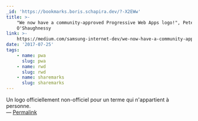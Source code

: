```yaml
---
_id: 'https://bookmarks.boris.schapira.dev/?-X2EWw'
title: >-
    "We now have a community-approved Progressive Web Apps logo!", Peter
    O'Shaughnessy
link: >-
    https://medium.com/samsung-internet-dev/we-now-have-a-community-approved-progressive-web-apps-logo-823f212f57c9
date: '2017-07-25'
tags:
    - name: pwa
      slug: pwa
    - name: rwd
      slug: rwd
    - name: sharemarks
      slug: sharemarks
---
```


Un logo officiellement non-officiel pour un terme qui n'appartient à personne.
<br>&#8212;
<a href="https://bookmarks.boris.schapira.dev/?-X2EWw" title="Permalink">Permalink</a>
